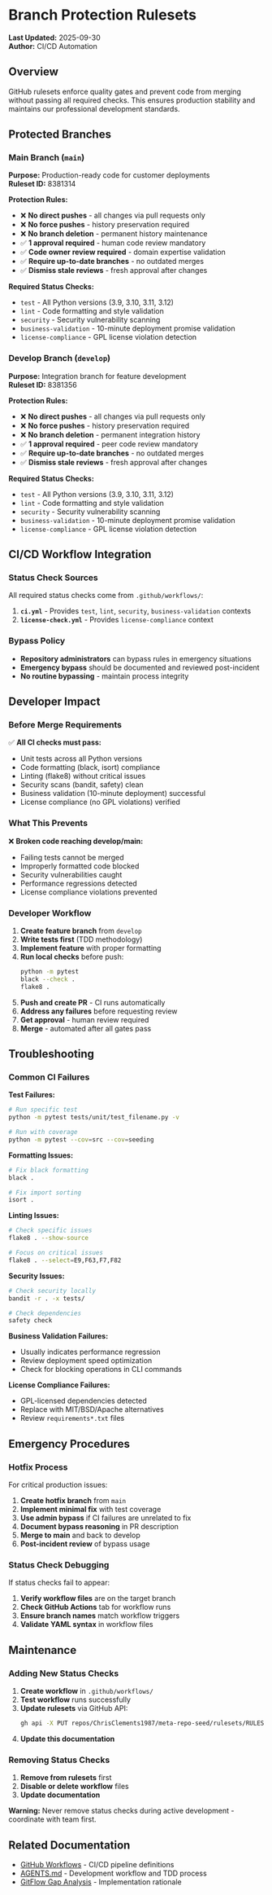 # Branch Protection Rulesets

**Last Updated:** 2025-09-30  
**Author:** CI/CD Automation  

## Overview

GitHub rulesets enforce quality gates and prevent code from merging without passing all required checks. This ensures production stability and maintains our professional development standards.

## Protected Branches

### Main Branch (`main`)
**Purpose:** Production-ready code for customer deployments  
**Ruleset ID:** 8381314

**Protection Rules:**
- ❌ **No direct pushes** - all changes via pull requests only
- ❌ **No force pushes** - history preservation required
- ❌ **No branch deletion** - permanent history maintenance
- ✅ **1 approval required** - human code review mandatory
- ✅ **Code owner review required** - domain expertise validation
- ✅ **Require up-to-date branches** - no outdated merges
- ✅ **Dismiss stale reviews** - fresh approval after changes

**Required Status Checks:**
- `test` - All Python versions (3.9, 3.10, 3.11, 3.12)
- `lint` - Code formatting and style validation
- `security` - Security vulnerability scanning
- `business-validation` - 10-minute deployment promise validation
- `license-compliance` - GPL license violation detection

### Develop Branch (`develop`)  
**Purpose:** Integration branch for feature development  
**Ruleset ID:** 8381356

**Protection Rules:**
- ❌ **No direct pushes** - all changes via pull requests only
- ❌ **No force pushes** - history preservation required  
- ❌ **No branch deletion** - permanent integration history
- ✅ **1 approval required** - peer code review mandatory
- ✅ **Require up-to-date branches** - no outdated merges
- ✅ **Dismiss stale reviews** - fresh approval after changes

**Required Status Checks:**
- `test` - All Python versions (3.9, 3.10, 3.11, 3.12)
- `lint` - Code formatting and style validation  
- `security` - Security vulnerability scanning
- `business-validation` - 10-minute deployment promise validation
- `license-compliance` - GPL license violation detection

## CI/CD Workflow Integration

### Status Check Sources
All required status checks come from `.github/workflows/`:

1. **`ci.yml`** - Provides `test`, `lint`, `security`, `business-validation` contexts
2. **`license-check.yml`** - Provides `license-compliance` context

### Bypass Policy
- **Repository administrators** can bypass rules in emergency situations
- **Emergency bypass** should be documented and reviewed post-incident
- **No routine bypassing** - maintain process integrity

## Developer Impact

### Before Merge Requirements
✅ **All CI checks must pass:**
- Unit tests across all Python versions
- Code formatting (black, isort) compliance
- Linting (flake8) without critical issues
- Security scans (bandit, safety) clean
- Business validation (10-minute deployment) successful
- License compliance (no GPL violations) verified

### What This Prevents
❌ **Broken code reaching develop/main:**
- Failing tests cannot be merged
- Improperly formatted code blocked
- Security vulnerabilities caught
- Performance regressions detected
- License compliance violations prevented

### Developer Workflow
1. **Create feature branch** from `develop`
2. **Write tests first** (TDD methodology)
3. **Implement feature** with proper formatting
4. **Run local checks** before push:
   ```bash
   python -m pytest
   black --check .
   flake8 .
   ```
5. **Push and create PR** - CI runs automatically
6. **Address any failures** before requesting review
7. **Get approval** - human review required
8. **Merge** - automated after all gates pass

## Troubleshooting

### Common CI Failures

**Test Failures:**
```bash
# Run specific test
python -m pytest tests/unit/test_filename.py -v

# Run with coverage
python -m pytest --cov=src --cov=seeding
```

**Formatting Issues:**
```bash
# Fix black formatting
black .

# Fix import sorting  
isort .
```

**Linting Issues:**
```bash
# Check specific issues
flake8 . --show-source

# Focus on critical issues
flake8 . --select=E9,F63,F7,F82
```

**Security Issues:**
```bash
# Check security locally
bandit -r . -x tests/

# Check dependencies
safety check
```

**Business Validation Failures:**
- Usually indicates performance regression
- Review deployment speed optimization
- Check for blocking operations in CLI commands

**License Compliance Failures:**
- GPL-licensed dependencies detected
- Replace with MIT/BSD/Apache alternatives
- Review `requirements*.txt` files

## Emergency Procedures

### Hotfix Process
For critical production issues:
1. **Create hotfix branch** from `main`
2. **Implement minimal fix** with test coverage
3. **Use admin bypass** if CI failures are unrelated to fix
4. **Document bypass reasoning** in PR description
5. **Merge to main** and back to develop
6. **Post-incident review** of bypass usage

### Status Check Debugging
If status checks fail to appear:
1. **Verify workflow files** are on the target branch
2. **Check GitHub Actions** tab for workflow runs
3. **Ensure branch names** match workflow triggers
4. **Validate YAML syntax** in workflow files

## Maintenance

### Adding New Status Checks
1. **Create workflow** in `.github/workflows/`
2. **Test workflow** runs successfully
3. **Update rulesets** via GitHub API:
   ```bash
   gh api -X PUT repos/ChrisClements1987/meta-repo-seed/rulesets/RULESET_ID --input ruleset.json
   ```
4. **Update this documentation**

### Removing Status Checks
1. **Remove from rulesets** first
2. **Disable or delete workflow** files
3. **Update documentation**

**Warning:** Never remove status checks during active development - coordinate with team first.

## Related Documentation
- [GitHub Workflows](../../.github/workflows/) - CI/CD pipeline definitions
- [AGENTS.md](../../AGENTS.md) - Development workflow and TDD process
- [GitFlow Gap Analysis](../analysis/gitflow-gap-analysis.md) - Implementation rationale
